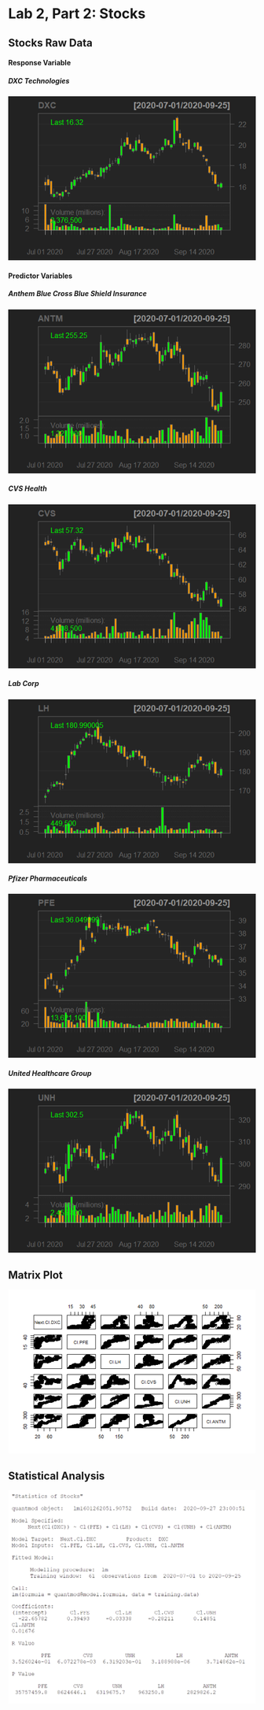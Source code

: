 # Lab 2, Part 2: Stocks

## Stocks Raw Data
#### Response Variable
##### DXC Technologies 
![](dxc.png)

#### Predictor Variables
##### Anthem Blue Cross Blue Shield Insurance 
![](antm.png)

##### CVS Health
![](cvs.png)

##### Lab Corp 
![](lh.png)

##### Pfizer Pharmaceuticals 
![](pfe.png)

##### United Healthcare Group
![](unh.png)

## Matrix Plot
![](matrixplot.png)

## Statistical Analysis
![](stockstat.png)
